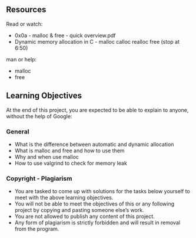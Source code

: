 ## Resources

Read or watch:
- 0x0a - malloc & free - quick overview.pdf
- Dynamic memory allocation in C - malloc calloc realloc free (stop at 6:50)

man or help:
- malloc
- free

## Learning Objectives

At the end of this project, you are expected to be able to explain to anyone, without the help of Google:

### General

- What is the difference between automatic and dynamic allocation
- What is malloc and free and how to use them
- Why and when use malloc
- How to use valgrind to check for memory leak

### Copyright - Plagiarism

- You are tasked to come up with solutions for the tasks below yourself to meet with the above learning objectives.
- You will not be able to meet the objectives of this or any following project by copying and pasting someone else’s work.
- You are not allowed to publish any content of this project.
- Any form of plagiarism is strictly forbidden and will result in removal from the program.
